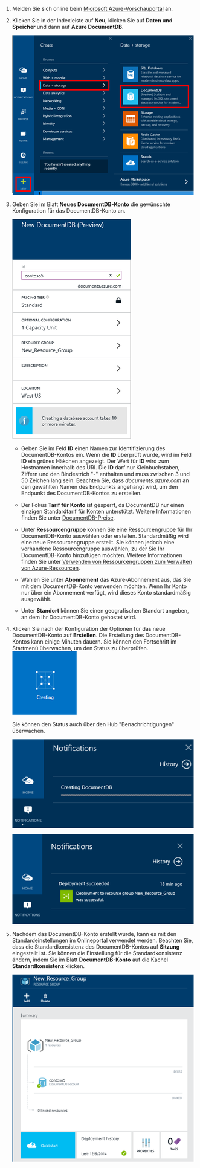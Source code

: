 1.	Melden Sie sich online beim [Microsoft Azure-Vorschauportal](https://portal.azure.com/) an.
2.	Klicken Sie in der Indexleiste auf **Neu**, klicken Sie auf **Daten und Speicher** und dann auf **Azure DocumentDB**. 

	![Screenshot des Azure-Vorschauportals mit der Schaltfläche "Neu" und "Daten und Speicher" im Blatt "Erstellen" sowie "Azure DocumentDB" im Blatt "Daten und Speicher"][1]   

	<!-- Alternatively, from the Startboard, you can browse the Azure Marketplace, select **Data + storage**, choose **DocumentDB**, and then click **Create**.  -->
	
	<!-- ![Screen shot of the Azure preview portal, showing the Marketplace blade with the DocumentDB tile highlighted, and the DocumentDB blade with the Create database button highlighted][2]    -->
   

3. Geben Sie im Blatt **Neues DocumentDB-Konto** die gewünschte Konfiguration für das DocumentDB-Konto an.
 
	![Screenshot des Blatts "Neue DocumentDB"][3]


	- Geben Sie im Feld **ID** einen Namen zur Identifizierung des DocumentDB-Kontos ein. Wenn die **ID** überprüft wurde, wird im Feld **ID** ein grünes Häkchen angezeigt. Der Wert für **ID** wird zum Hostnamen innerhalb des URI. Die **ID** darf nur Kleinbuchstaben, Ziffern und den Bindestrich "-" enthalten und muss zwischen 3 und 50 Zeichen lang sein. Beachten Sie, dass *documents.azure.com* an den gewählten Namen des Endpunkts angehängt wird, um den Endpunkt des DocumentDB-Kontos zu erstellen.

	- Der Fokus **Tarif für Konto** ist gesperrt, da DocumentDB nur einen einzigen Standardtarif für Konten unterstützt. Weitere Informationen finden Sie unter [DocumentDB-Preise](http://go.microsoft.com/fwlink/p/?LinkID=402317&clcid=0x409).

	- Unter **Ressourcengruppe** können Sie eine Ressourcengruppe für Ihr DocumentDB-Konto auswählen oder erstellen. Standardmäßig wird eine neue Ressourcengruppe erstellt. Sie können jedoch eine vorhandene Ressourcengruppe auswählen, zu der Sie Ihr DocumentDB-Konto hinzufügen möchten. Weitere Informationen finden Sie unter [Verwenden von Ressourcengruppen zum Verwalten von Azure-Ressourcen](resource-group-portal.md).

	- Wählen Sie unter **Abonnement** das Azure-Abonnement aus, das Sie mit dem DocumentDB-Konto verwenden möchten. Wenn Ihr Konto nur über ein Abonnement verfügt, wird dieses Konto standardmäßig ausgewählt.
 
	- Unter **Standort** können Sie einen geografischen Standort angeben, an dem Ihr DocumentDB-Konto gehostet wird.

4.	Klicken Sie nach der Konfiguration der Optionen für das neue DocumentDB-Konto auf **Erstellen**. Die Erstellung des DocumentDB-Kontos kann einige Minuten dauern. Sie können den Fortschritt im Startmenü überwachen, um den Status zu überprüfen.  
	![Screenshot der Kachel "Erstellen" im Startmenü – Online-Datenbankersteller][4]  
  
	Sie können den Status auch über den Hub "Benachrichtigungen" überwachen.  

	![Datenbanken schnell erstellen – Screenshot des Notification Hubs, in dem gerade das DocumentDB-Konto erstellt wird – Benachrichtigung für Online-Datenbankersteller][5]  

	![Screenshot des Notification Hubs, in dem das DocumentDB-Konto erfolgreich erstellt und in einer Ressourcengruppe bereitgestellt wurde][6]

5.	Nachdem das DocumentDB-Konto erstellt wurde, kann es mit den Standardeinstellungen im Onlineportal verwendet werden. Beachten Sie, dass die Standardkonsistenz des DocumentDB-Kontos auf **Sitzung** eingestellt ist. Sie können die Einstellung für die Standardkonsistenz ändern, indem Sie im Blatt **DocumentDB-Konto** auf die Kachel **Standardkonsistenz** klicken.

    ![Screenshot des Blatts "Ressourcengruppe"][7]

<!--Image references-->
[1]: media/documentdb-create-dbaccount/ca1.png
[2]: media/documentdb-create-dbaccount/ca2.png
[3]: media/documentdb-create-dbaccount/ca3.png
[4]: media/documentdb-create-dbaccount/ca4.png
[5]: media/documentdb-create-dbaccount/ca5.png
[6]: media/documentdb-create-dbaccount/ca6.png
[7]: media/documentdb-create-dbaccount/ca7.png

[How to: Create a DocumentDB account]: #Howto
[Next steps]: #NextSteps
[documentdb-manage]: ../articles/documentdb/documentdb-manage.md

<!----HONumber=July15_HO4-->